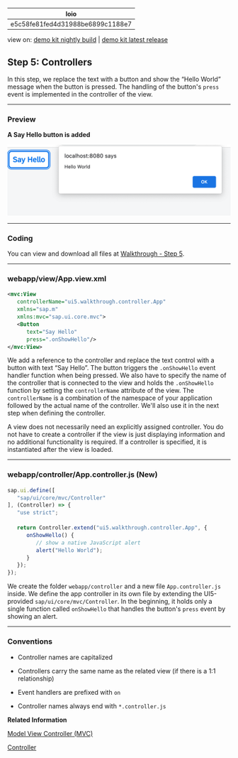 <!-- loioe5c58fe81fed4d31988be6899c1188e7 -->

| loio |
| -----|
| e5c58fe81fed4d31988be6899c1188e7 |

<div id="loio">

view on: [demo kit nightly build](https://sdk.openui5.org/nightly/#/topic/e5c58fe81fed4d31988be6899c1188e7) | [demo kit latest release](https://sdk.openui5.org/topic/e5c58fe81fed4d31988be6899c1188e7)</div>

## Step 5: Controllers

In this step, we replace the text with a button and show the “Hello World” message when the button is pressed. The handling of the button's `press` event is implemented in the controller of the view.

***

### Preview

  
  
**A Say Hello button is added**

![](images/loiocedfdf89b30643ddbfcab1fe50bfa892_LowRes.png "A Say Hello button is added")

***

<a name="loioe5c58fe81fed4d31988be6899c1188e7__section_yqd_crc_syb"/>

### Coding

You can view and download all files at [Walkthrough - Step 5](https://sdk.openui5.org/entity/sap.m.tutorial.walkthrough/sample/sap.m.tutorial.walkthrough.05).

***

<a name="loioe5c58fe81fed4d31988be6899c1188e7__section_zqd_crc_syb"/>

### webapp/view/App.view.xml

```xml
<mvc:View
   controllerName="ui5.walkthrough.controller.App"
   xmlns="sap.m"
   xmlns:mvc="sap.ui.core.mvc">
   <Button
      text="Say Hello"
      press=".onShowHello"/>
</mvc:View>
```

We add a reference to the controller and replace the text control with a button with text “Say Hello”. The button triggers the `.onShowHello` event handler function when being pressed. We also have to specify the name of the controller that is connected to the view and holds the `.onShowHello` function by setting the `controllerName` attribute of the view. The `controllerName` is a combination of the namespace of your application followed by the actual name of the controller. We'll also use it in the next step when defining the controller.

A view does not necessarily need an explicitly assigned controller. You do not have to create a controller if the view is just displaying information and no additional functionality is required. If a controller is specified, it is instantiated after the view is loaded.

***

### webapp/controller/App.controller.js \(New\)

```js
sap.ui.define([
   "sap/ui/core/mvc/Controller"
], (Controller) => {
   "use strict";

   return Controller.extend("ui5.walkthrough.controller.App", {
      onShowHello() {
         // show a native JavaScript alert
         alert("Hello World");
      }
   });
});
```

We create the folder `webapp/controller` and a new file `App.controller.js` inside. We define the app controller in its own file by extending the UI5-provided `sap/ui/core/mvc/Controller`. In the beginning, it holds only a single function called `onShowHello` that handles the button's `press` event by showing an alert.

***

### Conventions

-   Controller names are capitalized

-   Controllers carry the same name as the related view \(if there is a 1:1 relationship\)

-   Event handlers are prefixed with `on`

-   Controller names always end with `*.controller.js`


**Related Information**  


[Model View Controller \(MVC\)](Model_View_Controller_MVC_91f2334.md "The Model View Controller (MVC) concept is used in OpenUI5 to separate the representation of information from the user interaction. This separation facilitates development and the changing of parts independently.")

[Controller](Controller_121b8e6.md "A controller contains methods that define how models and views interact.")

